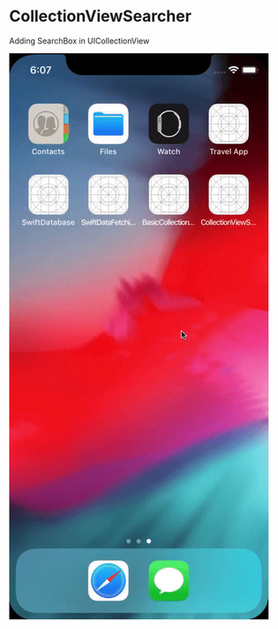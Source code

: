 # CollectionViewSearcher
Adding SearchBox in UICollectionView 


![](CollectionViewSearcher/collectionViewSearcher.gif)
